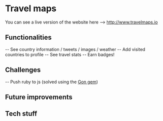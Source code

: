 # Travel maps

You can see a live version of the website here --> http://www.travelmaps.io

## Functionalities

-- See country information / tweets / images / weather
-- Add visited countries to profile
-- See travel stats
-- Earn badges!

## Challenges

-- Push ruby to js (solved using the [Gon gem](https://github.com/gazay/gon))

## Future improvements

## Tech stuff
